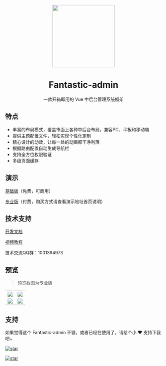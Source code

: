 <p align="center">
    <img src="https://hooray.gitee.io/fantastic-admin/logo.png" width="200" height="200" />
</p>

<h1 align="center">Fantastic-admin</h1>

<p align="center">一款开箱即用的 Vue 中后台管理系统框架</p>

## 特点

- 丰富的布局模式，覆盖市面上各种中后台布局，兼容PC、平板和移动端
- 提供主题配置文件，轻松实现个性化定制
- 精心设计的动效，让每一处的动画都干净利落
- 根据路由配置自动生成导航栏
- 支持全方位权限验证
- 多级页面缓存

## 演示

[基础版](https://hooray.gitee.io/fantastic-admin/basic)（免费，可商用）

[专业版](https://hooray.gitee.io/fantastic-admin/pro)（付费，购买方式请查看演示地址首页说明）

## 技术支持

[开发文档](https://hooray.gitee.io/fantastic-admin)

[视频教程](https://space.bilibili.com/3079082/channel/detail?cid=156985)

技术交流QQ群：1001394973

## 预览

> 预览截图为专业版

<table>
    <tr>
        <td><img src="https://hooray.gitee.io/fantastic-admin/preview1.png" /></td>
        <td><img src="https://hooray.gitee.io/fantastic-admin/preview2.png" /></td>
    </tr>
    <tr>
        <td><img src="https://hooray.gitee.io/fantastic-admin/preview3.png" /></td>
        <td><img src="https://hooray.gitee.io/fantastic-admin/preview4.png" /></td>
    </tr>
</table>

## 支持

如果觉得这个 Fantastic-admin 不错，或者已经在使用了，请给个小 ❤️ 支持下我吧~

[![star](https://img.shields.io/github/stars/hooray/fantastic-admin?style=social)](https://github.com/hooray/fantastic-admin/stargazers)

[![star](https://gitee.com/hooray/fantastic-admin/badge/star.svg?theme=dark)](https://gitee.com/hooray/fantastic-admin/stargazers)
